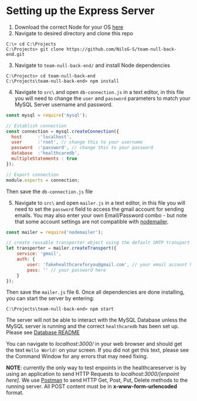 # Setting up the Express Server

1. Download the correct Node for your OS [here](https://nodejs.org/en/)
2. Navigate to desired directory and clone this repo
  ```
  C:\> cd C:\Projects
  C:\Projects> git clone https://github.com/NilsG-S/team-null-back-end.git
  ```
3. Navigate to `team-null-back-end/` and install Node dependencies
  ```
  C:\Projects> cd team-null-back-end
  C:\Projects\team-null-back-end> npm install
  ```
4. Navigate to `src\` and open `db-connection.js` in a text editor, in this file you will need to change the
  `user` and `password` parameters to match your MySQL Server username and password.
  ```Javascript
  const mysql = require('mysql');

  // Establish connection
  const connection = mysql.createConnection({
    host      :'localhost',
    user      :'root', // change this to your username
    password  :'password', // change this to your password
    database  :'healthcaredb',
    multipleStatements : true
  });

  // Export connection
  module.exports = connection;
  ```
  Then save the `db-connection.js` file
 
5. Navigate to `src\` and open `mailer.js` in a text editor, in this file you will need to set the `password` field to access the gmail account for sending emails. You may also enter your own Email/Password combo - but note that some account settings are not     compatible with [nodemailer](https://nodemailer.com/about/).
```Javascript
const mailer = require('nodemailer');

// create reusable transporter object using the default SMTP transport
let transporter = mailer.createTransport({
    service: 'gmail',
    auth: {
        user: 'fakehealthcareforyou@gmail.com', // your email account here
        pass: '' // your password here
    }
});
  ```
  Then save the `mailer.js` file
6. Once all dependencies are done installing, you can start the server by entering:
  ```
  C:\Projects\team-null-back-end> npm start
  ```
  The server will not be able to interact with the MySQL Database unless the MySQL server is running and 
  the correct `healthcaredb` has been set up. Please see [Database README](https://github.com/NilsG-S/team-null-back-end/blob/master/Utils/README.md)

You can navigate to _localhost:3000/_ in your web browser and should get the text `Hello World!` on your screen. If you did not
get this text, please see the Command Window for any errors that may need fixing. 

**NOTE**: currently the only way to test enpoints in the healthcareserver is by using an application to send HTTP Requests
to _localhost:3000/[enpoint here]_. We use [Postman](https://www.getpostman.com/) to send HTTP Get, Post, Put, Delete methods to the 
running server. All POST content must be in **x-www-form-urlencoded** format.
